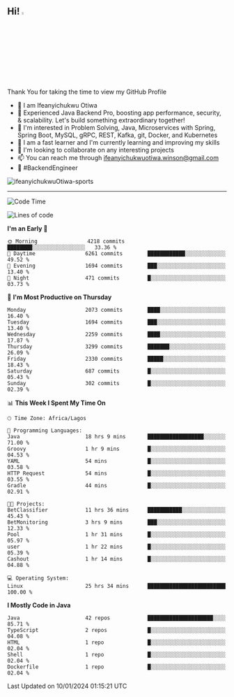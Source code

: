 <!-- BLOG-POST-LIST:START --><!-- BLOG-POST-LIST:END -->

## Hi! <img src="https://media.giphy.com/media/hvRJCLFzcasrR4ia7z/giphy.gif" width="4%"> 

Thank You for taking the time to view my GitHub Profile

- 👋 I am Ifeanyichukwu Otiwa
- 🚀 Experienced Java Backend Pro, boosting app performance, security, & scalability. Let's build something extraordinary together!
- 👀 I'm interested in Problem Solving, Java, Microservices with Spring, Spring Boot, MySQL, gRPC, REST, Kafka, git, Docker, and Kubernetes
- 🌱 I am a fast learner and I'm currently learning and improving my skills
- 💞️ I'm looking to collaborate on any interesting projects
- 📫 You can reach me through ifeanyichukwuotiwa.winson@gmail.com
- 🚀 #BackendEngineer

<p align="left" marginTop="10px"> <img src="https://komarev.com/ghpvc/?username=ifeanyichukwuOtiwa-sports&label=Profile%20views&color=0e75b6&style=for-the-badge" alt="ifeanyichukwuOtiwa-sports" /> </p>

***

<!--START_SECTION:waka-->
![Code Time](http://img.shields.io/badge/Code%20Time-2%2C089%20hrs%2038%20mins-blue)

![Lines of code](https://img.shields.io/badge/From%20Hello%20World%20I%27ve%20Written-4.5%20million%20lines%20of%20code-blue)

**I'm an Early 🐤** 

```text
🌞 Morning                4218 commits        ████████░░░░░░░░░░░░░░░░░   33.36 % 
🌆 Daytime                6261 commits        ████████████░░░░░░░░░░░░░   49.52 % 
🌃 Evening                1694 commits        ███░░░░░░░░░░░░░░░░░░░░░░   13.40 % 
🌙 Night                  471 commits         █░░░░░░░░░░░░░░░░░░░░░░░░   03.73 % 
```
📅 **I'm Most Productive on Thursday** 

```text
Monday                   2073 commits        ████░░░░░░░░░░░░░░░░░░░░░   16.40 % 
Tuesday                  1694 commits        ███░░░░░░░░░░░░░░░░░░░░░░   13.40 % 
Wednesday                2259 commits        ████░░░░░░░░░░░░░░░░░░░░░   17.87 % 
Thursday                 3299 commits        ███████░░░░░░░░░░░░░░░░░░   26.09 % 
Friday                   2330 commits        █████░░░░░░░░░░░░░░░░░░░░   18.43 % 
Saturday                 687 commits         █░░░░░░░░░░░░░░░░░░░░░░░░   05.43 % 
Sunday                   302 commits         █░░░░░░░░░░░░░░░░░░░░░░░░   02.39 % 
```


📊 **This Week I Spent My Time On** 

```text
🕑︎ Time Zone: Africa/Lagos

💬 Programming Languages: 
Java                     18 hrs 9 mins       ██████████████████░░░░░░░   71.00 % 
Groovy                   1 hr 9 mins         █░░░░░░░░░░░░░░░░░░░░░░░░   04.53 % 
YAML                     54 mins             █░░░░░░░░░░░░░░░░░░░░░░░░   03.58 % 
HTTP Request             54 mins             █░░░░░░░░░░░░░░░░░░░░░░░░   03.55 % 
Gradle                   44 mins             █░░░░░░░░░░░░░░░░░░░░░░░░   02.91 % 

🐱‍💻 Projects: 
BetClassifier            11 hrs 36 mins      ███████████░░░░░░░░░░░░░░   45.43 % 
BetMonitoring            3 hrs 9 mins        ███░░░░░░░░░░░░░░░░░░░░░░   12.33 % 
Pool                     1 hr 31 mins        █░░░░░░░░░░░░░░░░░░░░░░░░   05.97 % 
user                     1 hr 22 mins        █░░░░░░░░░░░░░░░░░░░░░░░░   05.39 % 
Cashout                  1 hr 14 mins        █░░░░░░░░░░░░░░░░░░░░░░░░   04.88 % 

💻 Operating System: 
Linux                    25 hrs 34 mins      █████████████████████████   100.00 % 
```

**I Mostly Code in Java** 

```text
Java                     42 repos            █████████████████████░░░░   85.71 % 
TypeScript               2 repos             █░░░░░░░░░░░░░░░░░░░░░░░░   04.08 % 
HTML                     1 repo              █░░░░░░░░░░░░░░░░░░░░░░░░   02.04 % 
Shell                    1 repo              █░░░░░░░░░░░░░░░░░░░░░░░░   02.04 % 
Dockerfile               1 repo              █░░░░░░░░░░░░░░░░░░░░░░░░   02.04 % 
```




 Last Updated on 10/01/2024 01:15:21 UTC
<!--END_SECTION:waka-->

<!--
<p align="center">
![trophy](https://github-profile-trophy.vercel.app/?username=ifeanyichukwuOtiwa-sports&theme=onedark) (https://github.com/ryo-ma/github-profile-trophy)
</p>
-->

<!---
ifeanyi-otiwa/ifeanyi-otiwa is a ✨ special ✨ repository because its `README.md` (this file) appears on your GitHub profile.
You can click the Preview link to take a look at your changes.
--->
